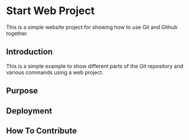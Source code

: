 # Start Web Project

This is a simple website project for showing how to use Git and Github together.

## Introduction 

This is a simple example to show different parts of the Git repository and various commands using a web project.

## Purpose

## Deployment

## How To Contribute